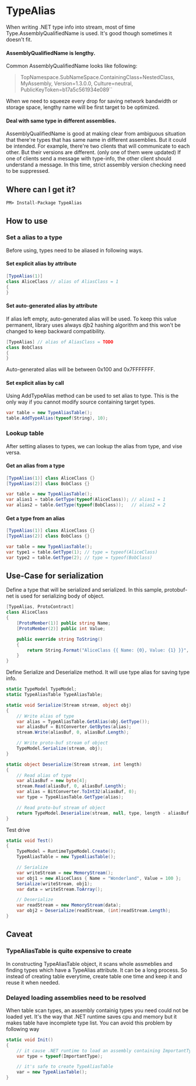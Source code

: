 # TypeAlias

When writing .NET type info into stream, most of time Type.AssemblyQualifiedName is used.
It's good though sometimes it doesn't fit.

#### AssemblyQualifiedName is lengthy.
 
Common AssemblyQualifiedName looks like following:

> TopNamespace.SubNameSpace.ContainingClass+NestedClass, MyAssembly, Version=1.3.0.0, Culture=neutral, PublicKeyToken=b17a5c561934e089``

When we need to squeeze every drop for saving network bandwidth or storage space, lengthy name will be first target to be optimized.

#### Deal with same type in different assemblies.

AssemblyQualifiedName is good at making clear from ambiguous situation that there're types that has same name in different assemblies.
But it could be intended. For example, there're two clients that will communicate to each other. But their versions are different. (only one of them were updated)
If one of clients send a message with type-info, the other client should understand a message. In this time, strict assembly version checking need to be suppressed.

## Where can I get it?

```
PM> Install-Package TypeAlias
```

## How to use

### Set a alias to a type

Before using, types need to be aliased in following ways.

#### Set explicit alias by attribute

```csharp
[TypeAlias(1)]
class AliceClass // alias of AliasClass = 1
{
}
```

#### Set auto-generated alias by attribute

If alias left empty, auto-generated alias will be used.
To keep this value permanent, library uses always djb2 hashing algorithm and 
this won't be changed to keep backward compatibility.

```csharp
[TypeAlias] // alias of AliasClass = TODO
class BobClass
{
}
```

Auto-generated alias will be between 0x100 and 0x7FFFFFFF.

#### Set explicit alias by call

Using AddTypeAlias method can be used to set alias to type.
This is the only way if you cannot modify source containing target types.

```csharp
var table = new TypeAliasTable();
table.AddTypeAlias(typeof(String), 10);
```

### Lookup table

After setting aliases to types, we can lookup the alias from type, and vise versa.

#### Get an alias from a type

```csharp
[TypeAlias(1)] class AliceClass {}
[TypeAlias(2)] class BobClass {}

var table = new TypeAliasTable();
var alias1 = table.GetType(typeof(AliceClass)); // alias1 = 1
var alias2 = table.GetType(typeof(BobClass));   // alias2 = 2
```

#### Get a type from an alias

```csharp
[TypeAlias(1)] class AliceClass {}
[TypeAlias(2)] class BobClass {}

var table = new TypeAliasTable();
var type1 = table.GetType(1); // type = typeof(AliceClass)
var type2 = table.GetType(2); // type = typeof(BobClass)
```

## Use-Case for serialization

Define a type that will be serialized and serialized.
In this sample, protobuf-net is used for serializing body of object.

```csharp
[TypeAlias, ProtoContract]
class AliceClass
{
    [ProtoMember(1)] public string Name;
    [ProtoMember(2)] public int Value;

    public override string ToString()
    {
        return String.Format("AliceClass {{ Name: {0}, Value: {1} }}", Name, Value);
    }
}
```

Define Serialize and Deserialize method. It will use type alias for saving type info.

```csharp
static TypeModel TypeModel;
static TypeAliasTable TypeAliasTable;

static void Serialize(Stream stream, object obj)
{
    // Write alias of type
    var alias = TypeAliasTable.GetAlias(obj.GetType());
    var aliasBuf = BitConverter.GetBytes(alias);
    stream.Write(aliasBuf, 0, aliasBuf.Length);

    // Write proto-buf stream of object
    TypeModel.Serialize(stream, obj);
}

static object Deserialize(Stream stream, int length)
{
    // Read alias of type
    var aliasBuf = new byte[4];
    stream.Read(aliasBuf, 0, aliasBuf.Length);
    var alias = BitConverter.ToInt32(aliasBuf, 0);
    var type = TypeAliasTable.GetType(alias);

    // Read proto-buf stream of object
    return TypeModel.Deserialize(stream, null, type, length - aliasBuf.Length);
}
```

Test drive

```csharp
static void Test()
{
    TypeModel = RuntimeTypeModel.Create();
    TypeAliasTable = new TypeAliasTable();

    // Serialize
    var writeStream = new MemoryStream();
    var obj1 = new AliceClass { Name = "Wonderland", Value = 100 };
    Serialize(writeStream, obj1);
    var data = writeStream.ToArray();

    // Deserialize
    var readStream = new MemoryStream(data);
    var obj2 = Deserialize(readStream, (int)readStream.Length);
}
```

## Caveat

### TypeAliasTable is quite expensive to create

In constructing TypeAliasTable object, it scans whole assmeblies and finding types which have a TypeAlias attribute.
It can be a long process. So instead of creating table everytime, create table one time and keep it and reuse it when needed.

### Delayed loading assemblies need to be resolved

When table scan types, an assembly containig types you need could not be loaded yet.
It's the way that .NET runtime saves cpu and memory but it makes table have incomplete type list.
You can avoid this problem by following way

```csharp
static void Init()
{
    // it cause .NET runtime to load an assembly containing ImportantType
    var type = typeof(ImportantType);

    // it's safe to create TypeAliasTable
    var = new TypeAliasTable();
}
```
